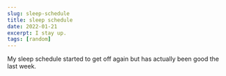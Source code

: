 ```yaml
---
slug: sleep-schedule
title: sleep schedule
date: 2022-01-21
excerpt: I stay up.
tags: [random]
---
```


My sleep schedule started to get off again but has actually been good the last week.
